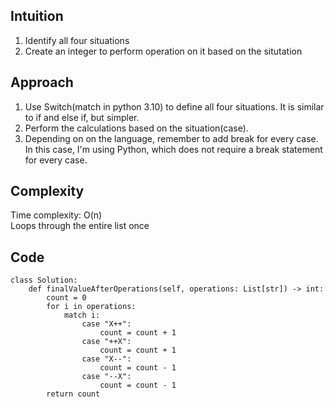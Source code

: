 ## Intuition
1. Identify all four situations
2. Create an integer to perform operation on it based on the situtation
## Approach
1. Use Switch(match in python 3.10) to define all four situations. It is similar to if and else if, but simpler.
2. Perform the calculations based on the situation(case).
3. Depending on on the language, remember to add break for every case. In this case, I'm using Python, which does not require a break statement for every case.
## Complexity
Time complexity:
O(n)  
Loops through the entire list once
## Code
````
class Solution:
    def finalValueAfterOperations(self, operations: List[str]) -> int:
        count = 0
        for i in operations: 
            match i:
                case "X++":
                    count = count + 1
                case "++X":
                    count = count + 1
                case "X--":
                    count = count - 1
                case "--X":
                    count = count - 1
        return count    
````